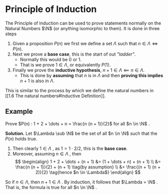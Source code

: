 # Principle of Induction

The Principle of Induction can be used to prove statements normally on the Natural Numbers $\N$ (or anything isomorphic to them). It is done in three steps

1. Given a proposition $P(n)$ we first we define a set $\Lambda$ such that $n \in \Lambda \iff P(n)$.
2. Next we prove a  **base case**, this is the start of out *"ladder"*.
	- Normally this would be $0$ or $1$.
	- That is we prove $1 \in \Lambda$, or equivalently $P(1)$.
3. Finally we prove the **inductive hypothesis**, $n + 1 \in \Lambda \impliedby n \in \Lambda$.
	- This is done by **assuming** that $n$ is in $\Lambda$ and then **proving this implies** $n + 1$ is also in $\Lambda$.

This is similar to the process by which we define the natural numbers in [[1.6 The natural numbers#Inductive Definition]].

## Example

Prove $P(n) : 1 + 2 + \dots + n = \frac{n (n + 1)}{2}$ for all $n \in \N$ .

**Solution.** Let $\Lambda \sub \N$ be the set of all $n \in \N$ such that the $P(n)$ holds true. 

1. Then clearly $1 \in \Lambda$ , as $1 = 1 \cdot 2 / 2$, this is the **base case**.
2. Moreover, assuming $n \in \Lambda$ , then
$$
\begin{align}
1 + 2 + \dots + (n + 1)
&= (1 + \dots  + n) + (n + 1) \\
&= \frac{n (n + 1)}{2} + (n + 1) \tag{by assumption} \\
&= \frac{(n + 1) (n + 2)}{2} \tag{hence $n \in \Lambda$}
\end{align}
$$

So if $n \in \Lambda$, then $n + 1 \in \Lambda$ . By induction, it follows that $\Lambda = \N$ . That is, the formula is true for all $n \in \N$ .
